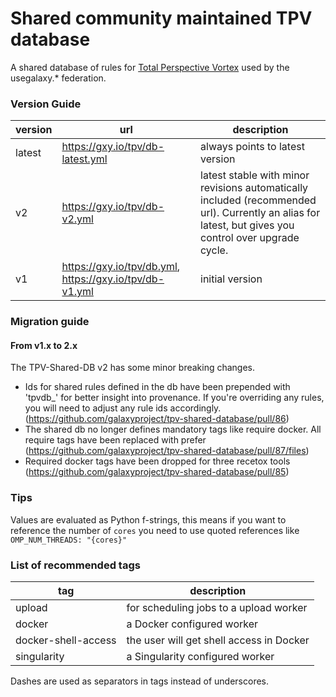 # Shared community maintained TPV database

A shared database of rules for [Total Perspective Vortex](https://github.com/galaxyproject/total-perspective-vortex) used by the usegalaxy.* federation.

### Version Guide

| version | url                                                     | description                                        |
|---------|---------------------------------------------------------| ---------------------------------------------------|
| latest  | https://gxy.io/tpv/db-latest.yml                        | always points to latest version                    | 
| v2      | https://gxy.io/tpv/db-v2.yml                            | latest stable with minor revisions automatically included (recommended url). Currently an alias for latest, but gives you control over upgrade cycle. |
| v1      | https://gxy.io/tpv/db.yml, https://gxy.io/tpv/db-v1.yml | initial version                                    |


### Migration guide

#### From v1.x to 2.x

The TPV-Shared-DB v2 has some minor breaking changes.

* Ids for shared rules defined in the db have been prepended with 'tpvdb_' for better insight into provenance. If you're overriding any rules, you will need to adjust any rule ids accordingly. (https://github.com/galaxyproject/tpv-shared-database/pull/86)
* The shared db no longer defines mandatory tags like require docker. All require tags have been replaced with prefer (https://github.com/galaxyproject/tpv-shared-database/pull/87/files)
* Required docker tags have been dropped for three recetox tools (https://github.com/galaxyproject/tpv-shared-database/pull/85)


### Tips

Values are evaluated as Python f-strings, this means if you want to reference the number of `cores` you need to use quoted references like
`OMP_NUM_THREADS: "{cores}"`

### List of recommended tags

| tag                | description |
|--------------------|-------------|
|upload              | for scheduling jobs to a upload worker |
|docker              | a Docker configured worker |
|docker-shell-access | the user will get shell access in Docker |
|singularity         | a Singularity configured worker |

Dashes are used as separators in tags instead of underscores.
